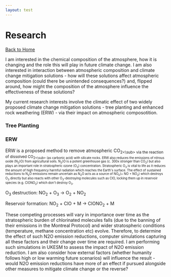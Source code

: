 ```yaml
---
layout: test
---
```


# Research

[Back to Home](./)

I am interested in the chemical composition of the atmosphere, how it is changing and the role this will play in future climate change. I am also interested in interaction between atmospheric composition and climate change mitigation solutions - how will these solutions affect atmospheric composition (could there be unintended consequences?) and, flipped around, how might the composition of the atmosphere influence the effectiveness of these solutions? 


My current research interests involve the climatic effect of two widely proposed climate change mitigation solutions - tree planting and enhanced rock weathering (ERW) - via their impact on atmospheric composotition. 

### Tree Planting ###



### ERW ###
ERW is a proposed method to remove atmospheric CO<sub>2<\sub> via the reaction of dissolved CO<sub>2<\sub> (as carbonic acid) with silicate rocks. ERW also reduces the emissions of nitrous oxide (N<sub>2</sub>)O) from agricultural soils. N<sub>2</sub>)O is a potent greenhouse gas (c. 300x stronger than CO<sub>2</sub>) but  also plays an important role in stratospheric ozone (O<sub>3</sub>) concentration. Stratospheric O<sub>3</sub> is vital to life as it reduces the amount of high frequency harmful radiation which reaches the Earth's surface. The effect of sustained reductions to N<sub>2</sub>O emissions remain uncertain as N<sub>2</sub>O acts as a source of NO<sub>x</sub>(= NO + NO<sub>2</sub>) which destroys O<sub>3</sub> directly but also reacts with other O<sub>3</sub>-destroying molecules such as ClO, locking them up in reservoir species (e.g. ClONO<sub>2</sub>) which don't destroy O<sub>3</sub>.


O<sub>3</sub> destruction:  NO<sub>2</sub> + O<sub>3</sub> -> O<sub>2</sub> + NO<sub>2</sub> 


Reservoir formation:  NO<sub>2</sub> + ClO + M -> ClONO<sub>2</sub> + M  

These competing processes will vary in importance over time as the stratospheric burden of chlorinated molecules falls (due to the banning of their emissions in the Montreal Protocol) and wider stratospheric conditions (temperature, methane concentration etc) evolve. Therefore, to determine the effect of such N2O emission reductions, computer simulations capturing all these factors and their change over time are required. I am performing such simulations in UKESM to assess the impact of N2O emission reduction. I am also consider how external factors (whether humanity follows high or low warming future scenarios) will influence the result - would N2O emission reductions have more of an effect if pursued alongside other measures to mitigate climate change or the reverse? 
